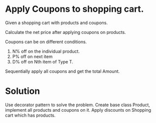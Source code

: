 # Apply Coupons to shopping cart.

Given a shopping cart with products and coupons.

Calculate the net price after applying coupons on products.

Coupons can be on different conditions.
1. N% off on the individual product.
2. P% off on next item
3. D% off on Nth item of Type T.

Sequentially apply all coupons and get the total Amount.


# Solution

Use decorator pattern to solve the problem.
Create base class Product, implement all products and coupons on it.
Apply discounts on Shopping cart which has products.



